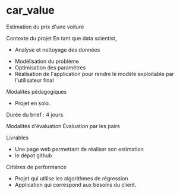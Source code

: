 # car_value
Estimation du prix d'une voiture

Contexte du projet
En tant que data scientist,

+ Analyse et nettoyage des données
- Modélisation du problème
- Optimisation des paramètres
- Réalisation de l'application pour rendre le modèle exploitable par l'utilisateur final

Modalités pédagogiques
- Projet en solo.

Durée du brief : 4 jours

Modalités d'évaluation
Évaluation par les pairs

Livrables
- Une page web permettant de réaliser son estimation
- le dépot github

Critères de performance
- Projet qui utilise les algorithmes de régression
- Application qui correspond aux besoins du client.